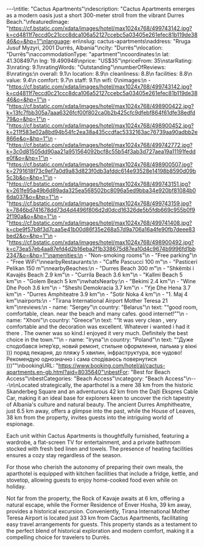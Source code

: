 ---\ntitle: "Cactus Apartments"\ndescription: "Cactus Apartments emerges as a modern oasis just a short 300-meter stroll from the vibrant Durres Beach."\nfeaturedImage: "https://cf.bstatic.com/xdata/images/hotel/max1024x768/499743142.jpg?k=cd4811f7eccd0c21ccc8dca106a52127ccebc5a03405e261efec81b119de3846&o=&hp=1"\nlanguage: en\nslug: cactus-apartments\naddress: "Rruga Jusuf Myzyri, 2001 Durrës, Albania"\ncity: "Durrës"\nlocation: "Durrës"\naccommodationType: "apartment"\ncoordinates:\n  lat: 41.308497\n  lng: 19.490948\nprice: "US$35"\npriceFrom: 35\nstarRating: 3\nrating: 9.1\nratingWords: "Outstanding"\nnumberOfReviews: 8\nratings:\n  overall: 9.1\n  location: 8.9\n  cleanliness: 8.8\n  facilities: 8.8\n  value: 9.4\n  comfort: 9.7\n  staff: 9.1\n  wifi: 0\nimages:\n  - "https://cf.bstatic.com/xdata/images/hotel/max1024x768/499743142.jpg?k=cd4811f7eccd0c21ccc8dca106a52127ccebc5a03405e261efec81b119de3846&o=&hp=1"\n  - "https://cf.bstatic.com/xdata/images/hotel/max1024x768/498900422.jpg?k=13fc7fbb305a7aaa6326fcf00f802ca0b2b425cfc9dfebf864f61dfe38edfd79&o=&hp=1"\n  - "https://cf.bstatic.com/xdata/images/hotel/max1024x768/498900452.jpg?k=211f583e02a8bd94b54fc2ea38a435ccdfac5332163ac76739aa90adbb2e866e&o=&hp=1"\n  - "https://cf.bstatic.com/xdata/images/hotel/max1024x768/499742772.jpg?k=3c0d81505dd90aa21a951564092bcf8c55b54f3ab3d727aea19a11191fedde0f&o=&hp=1"\n  - "https://cf.bstatic.com/xdata/images/hotel/max1024x768/498900507.jpg?k=2791618f73c9ef7a0d9a83d823f0db3afddc614e93528e14198b8590d09b5c3b&o=&hp=1"\n  - "https://cf.bstatic.com/xdata/images/hotel/max1024x768/499743151.jpg?k=261fe95a49b6d89ada325ea568502bc8096a5ed9bba34e920bf81084b06da037&o=&hp=1"\n  - "https://cf.bstatic.com/xdata/images/hotel/max1024x768/499743159.jpg?k=7846bd741678dd73d4d4496f806d2d0dcd16326de5b5fdb669c955b0f92f190a&o=&hp=1"\n  - "https://cf.bstatic.com/xdata/images/hotel/max1024x768/499741408.jpg?k=cbe9f57b8f3d7caa5e41b00d86f35e268a57d9a706a16a4fe90fb7deee83bed2&o=&hp=1"\n  - "https://cf.bstatic.com/xdata/images/hotel/max1024x768/498900492.jpg?k=c73ea57eb4aa87efd4d2b16eba2f1b338675d87ea10d4c9674b9996fd1bb2347&o=&hp=1"\namenities:\n  - "Non-smoking rooms"\n  - "Free parking"\n  - "Free WiFi"\nnearbyRestaurants:\n  - "Caffe Pascucci 100 m"\n  - "Pasticeri Pelikan 150 m"\nnearbyBeaches:\n  - "Durres Beach 300 m"\n  - "Shkëmbi i Kavajës Beach 2.9 km"\n  - "Currila Beach 3.6 km"\n  - "Kallmi Beach 5 km"\n  - "Golem Beach 5 km"\nwhatsNearby:\n  - "Bekimi 2.4 km"\n  - "Wine Dhe Pooh 3.6 km"\n  - "Sheshi Demokracia 3.7 km"\n  - "Yje Dhe Hena 3.7 km"\n  - "Durres Amphiteatre 3.9 km"\n  - "Sotir Noka 4 km"\n  - "1. Maj 4 km"\nairports:\n  - "Tirana International Airport Mother Teresa 21 km"\nreviews:\n  - name: "Sergey"\n    country: "Belarus"\n    text: "“good room, comfortable, clean. near the beach and many cafes. good internet!”"\n  - name: "Xhoni"\n    country: "Greece"\n    text: "“It was very clean , very comfortable and the decoration was excellent. Whatever i wanted i had it there .
The owner was so kind.I enjoyed it very much. Definitely the best choice in the town.”"\n  - name: "Iryna"\n    country: "Poland"\n    text: "“Дуже сподобався інтерʼєр, новий ремонт, стильне оформлення, пальма у вікні ))) поряд пекарня, до пляжу 5 хвилин, інфраструктура, все чудово! Рекомендую однозначно і сама сподіваюсь повернутися )))”"\nbookingURL: "https://www.booking.com/hotel/al/cactus-apartments.en-gb.html?aid=8035640"\nbestFor: "Best for Beach Access"\nbestCategories: "Beach Access"\ncategory: "Beach Access"\n---\n\nLocated strategically, the aparthotel is a mere 38 km from the historic Skanderbeg Square and an adventurous 42 km from the Dajti Ekspres Cable Car, making it an ideal base for explorers keen to uncover the rich tapestry of Albania's culture and natural beauty. The ancient Durres Amphitheatre, just 6.5 km away, offers a glimpse into the past, while the House of Leaves, 38 km from the property, invites guests into the intriguing world of espionage.

Each unit within Cactus Apartments is thoughtfully furnished, featuring a wardrobe, a flat-screen TV for entertainment, and a private bathroom stocked with fresh bed linen and towels. The presence of heating facilities ensures a cozy stay regardless of the season.

For those who cherish the autonomy of preparing their own meals, the aparthotel is equipped with kitchen facilities that include a fridge, kettle, and stovetop, allowing guests to enjoy home-cooked food even while on holiday.

Not far from the property, the Rock of Kavaje awaits at 6 km, offering a natural escape, while the Former Residence of Enver Hoxha, 39 km away, provides a historical excursion. Conveniently, Tirana International Mother Teresa Airport is located just 33 km from Cactus Apartments, facilitating easy travel arrangements for guests. This property stands as a testament to the perfect blend of historical exploration and modern comfort, making it a compelling choice for travelers to Durrës.